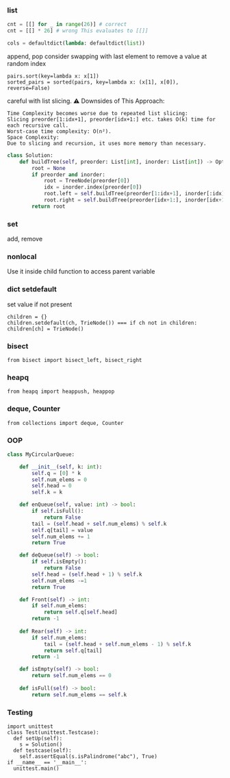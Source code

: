 ### list
```python
cnt = [[] for _ in range(26)] # correct
cnt = [[] * 26] # wrong This evaluates to [[]]

cols = defaultdict(lambda: defaultdict(list))
```

append, pop
consider swapping with last element to remove a value at random index
```pyhton
pairs.sort(key=lambda x: x[1])
sorted_pairs = sorted(pairs, key=lambda x: (x[1], x[0]), reverse=False)
```
careful with list slicing. ⚠️ Downsides of This Approach:
```text
Time Complexity becomes worse due to repeated list slicing:
Slicing preorder[1:idx+1], preorder[idx+1:] etc. takes O(k) time for each recursive call.
Worst-case time complexity: O(n²).
Space Complexity:
Due to slicing and recursion, it uses more memory than necessary.
```
```python
class Solution:
    def buildTree(self, preorder: List[int], inorder: List[int]) -> Optional[TreeNode]:
        root = None
        if preorder and inorder:
            root = TreeNode(preorder[0])
            idx = inorder.index(preorder[0])
            root.left = self.buildTree(preorder[1:idx+1], inorder[:idx])
            root.right = self.buildTree(preorder[idx+1:], inorder[idx+1:])
        return root
```

### set
add, remove

### nonlocal
Use it inside child function to access parent variable

### dict setdefault
set value if not present
```pyhton
children = {}
children.setdefault(ch, TrieNode()) === if ch not in children: children[ch] = TrieNode()
```
### bisect
```pyhton
from bisect import bisect_left, bisect_right
```
### heapq
```pyhton
from heapq import heappush, heappop
```
### deque, Counter
```pyhton
from collections import deque, Counter
```
### OOP

```python
class MyCircularQueue:

    def __init__(self, k: int):
        self.q = [0] * k
        self.num_elems = 0
        self.head = 0
        self.k = k        

    def enQueue(self, value: int) -> bool:
        if self.isFull():
            return False
        tail = (self.head + self.num_elems) % self.k       
        self.q[tail] = value
        self.num_elems += 1
        return True

    def deQueue(self) -> bool:
        if self.isEmpty():
            return False
        self.head = (self.head + 1) % self.k
        self.num_elems -=1
        return True

    def Front(self) -> int:
        if self.num_elems:
            return self.q[self.head]
        return -1
        
    def Rear(self) -> int:
        if self.num_elems:
            tail = (self.head + self.num_elems - 1) % self.k
            return self.q[tail]
        return -1        

    def isEmpty(self) -> bool:
        return self.num_elems == 0
        
    def isFull(self) -> bool:
        return self.num_elems == self.k
```

### Testing
```pyhton
import unittest
class Test(unittest.Testcase):
  def setUp(self):
    s = Solution()
  def testcase(self):
    self.assertEqual(s.isPalindrome("abc"), True)
if __name__ == '__main__':
  unittest.main()
```
